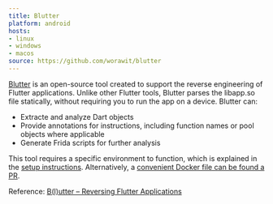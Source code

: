 ```yaml
---
title: Blutter
platform: android
hosts:
- linux
- windows
- macos
source: https://github.com/worawit/blutter
---
```


[Blutter](https://github.com/worawit/blutter) is an open-source tool created to support the reverse engineering of Flutter applications. Unlike other Flutter tools, Blutter parses the libapp.so file statically, without requiring you to run the app on a device. Blutter can:

- Extracte and analyze Dart objects
- Provide annotations for instructions, including function names or pool objects where applicable
- Generate Frida scripts for further analysis

This tool requires a specific environment to function, which is explained in the [setup instructions](https://github.com/worawit/blutter?tab=readme-ov-file#environment-setup). Alternatively, a [convenient Docker file can be found a PR](https://github.com/worawit/blutter/pull/50).

Reference:
[B(l)utter – Reversing Flutter Applications](https://www.youtube.com/watch?v=EU3KOzNkCdI)
